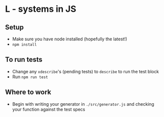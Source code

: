 # L - systems in JS

## Setup

- Make sure you have node installed (hopefully the latest!)
- `npm install`

## To run tests

- Change any `xdescribe`'s (pending tests) to `describe` to run the test block
- Run `npm run test`

## Where to work

- Begin with writing your generator in `./src/generator.js` and checking your function against the test specs
